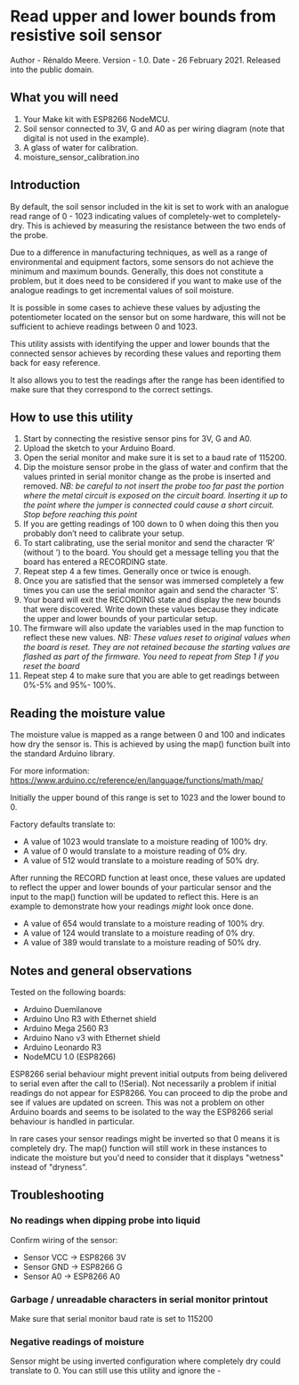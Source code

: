 # Read upper and lower bounds from resistive soil sensor
Author - Rénaldo Meere.
Version - 1.0.
Date - 26 February 2021.
Released into the public domain.

## What you will need
1. Your Make kit with ESP8266 NodeMCU.
2. Soil sensor connected to 3V, G and A0 as per wiring diagram (note that digital is not used in the example).
3. A glass of water for calibration.
4. moisture_sensor_calibration.ino

## Introduction
By default, the soil sensor included in the kit is set to work with an analogue read range of 0 - 1023 indicating values of completely-wet to completely-dry. This is achieved by measuring the resistance between the two ends of the probe. 

Due to a difference in manufacturing techniques, as well as a range of environmental and equipment factors, some sensors do not achieve the minimum and maximum bounds. Generally, this does not constitute a problem, but it does need to be considered if you want to make use of the analogue readings to get incremental values of soil moisture.

It is possible in some cases to achieve these values by adjusting the potentiometer located on the sensor but on some hardware, this will not be sufficient to achieve readings between 0 and 1023.

This utility assists with identifying the upper and lower bounds that the connected sensor achieves by recording these values and reporting them back for easy reference.

It also allows you to test the readings after the range has been identified to make sure that they correspond to the correct settings.

## How to use this utility
1. Start by connecting the resistive sensor pins for 3V, G and A0.
2. Upload the sketch to your Arduino Board.
3. Open the serial monitor and make sure it is set to a baud rate of 115200.
4. Dip the moisture sensor probe in the glass of water and confirm that the values printed in serial monitor change as the probe is inserted and removed. *NB: be careful to not insert the probe too far past the portion where the metal circuit is exposed on the circuit board. Inserting it up to the point where the jumper is connected could cause a short circuit. Stop before reaching this point*
5. If you are getting readings of 100 down to 0 when doing this then you probably don’t need to calibrate your setup.
6. To start calibrating, use the serial monitor and send the character ‘R’ (without ‘) to the board. You should get a message telling you that the board has entered a RECORDING state.
7. Repeat step 4 a few times. Generally once or twice is enough.
8. Once you are satisfied that the sensor was immersed completely a few times you can use the serial monitor again and send the character ‘S’.
9. Your board will exit the RECORDING state and display the new bounds that were discovered. Write down these values because they indicate the upper and lower bounds of your particular setup.
10. The firmware will also update the variables used in the map function to reflect these new values. *NB: These values reset to original values when the board is reset. They are not retained because the starting values are flashed as part of the firmware. You need to repeat from Step 1 if you reset the board*
11. Repeat step 4 to make sure that you are able to get readings between 0%-5% and 95%- 100%.

## Reading the moisture value
The moisture value is mapped as a range between 0 and 100 and indicates how dry the sensor is. This is achieved by using the map() function built into the standard Arduino library.

For more information: https://www.arduino.cc/reference/en/language/functions/math/map/

Initially the upper bound of this range is set to 1023 and the lower bound to 0. 

Factory defaults translate to:
-	A value of 1023 would translate to a moisture reading of 100% dry.
-	A value of 0 would translate to a moisture reading of 0% dry.
-	A value of 512 would translate to a moisture reading of 50% dry.

After running the RECORD function at least once, these values are updated to reflect the upper and lower bounds of your particular sensor and the input to the map() function will be updated to reflect this. Here is an example to demonstrate how your readings *might* look once done.

-	A value of 654 would translate to a moisture reading of 100% dry.
-	A value of 124 would translate to a moisture reading of 0% dry.
-	A value of 389 would translate to a moisture reading of 50% dry.

## Notes and general observations
Tested on the following boards:
- Arduino Duemilanove
- Arduino Uno R3 with Ethernet shield
- Arduino Mega 2560 R3
- Arduino Nano v3 with Ethernet shield
- Arduino Leonardo R3
- NodeMCU 1.0 (ESP8266)

ESP8266 serial behaviour might prevent initial outputs from being delivered to serial even after the call to (!Serial). Not necessarily a problem if initial readings do not appear for ESP8266. You can proceed to dip the probe and see if values are updated on screen. This was not a problem on other Arduino boards and seems to be isolated to the way the ESP8266 serial behaviour is handled in particular.

In rare cases your sensor readings might be inverted so that 0 means it is completely dry. The map() function will still work in these instances to indicate the moisture but you'd need to consider that it displays "wetness" instead of "dryness".

## Troubleshooting
### No readings when dipping probe into liquid
Confirm wiring of the sensor:
- Sensor VCC -> ESP8266 3V
- Sensor GND -> ESP8266 G
- Sensor A0 -> ESP8266 A0

### Garbage / unreadable characters in serial monitor printout
Make sure that serial monitor baud rate is set to 115200

### Negative readings of moisture
Sensor might be using inverted configuration where completely dry could translate to 0. You can still use this utility and ignore the -
